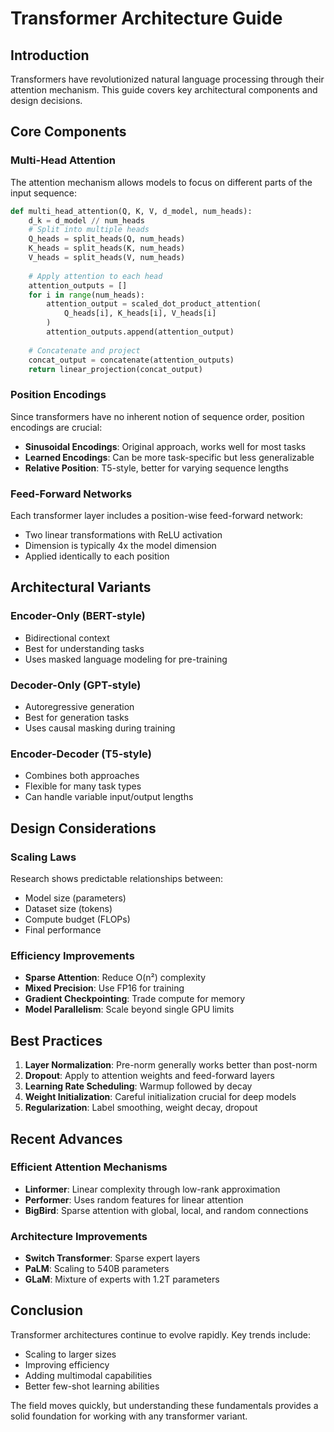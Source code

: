 # Transformer Architecture Guide

## Introduction
Transformers have revolutionized natural language processing through their attention mechanism. This guide covers key architectural components and design decisions.

## Core Components

### Multi-Head Attention
The attention mechanism allows models to focus on different parts of the input sequence:

```python
def multi_head_attention(Q, K, V, d_model, num_heads):
    d_k = d_model // num_heads
    # Split into multiple heads
    Q_heads = split_heads(Q, num_heads)
    K_heads = split_heads(K, num_heads) 
    V_heads = split_heads(V, num_heads)
    
    # Apply attention to each head
    attention_outputs = []
    for i in range(num_heads):
        attention_output = scaled_dot_product_attention(
            Q_heads[i], K_heads[i], V_heads[i]
        )
        attention_outputs.append(attention_output)
    
    # Concatenate and project
    concat_output = concatenate(attention_outputs)
    return linear_projection(concat_output)
```

### Position Encodings
Since transformers have no inherent notion of sequence order, position encodings are crucial:

- **Sinusoidal Encodings**: Original approach, works well for most tasks
- **Learned Encodings**: Can be more task-specific but less generalizable
- **Relative Position**: T5-style, better for varying sequence lengths

### Feed-Forward Networks
Each transformer layer includes a position-wise feed-forward network:
- Two linear transformations with ReLU activation
- Dimension is typically 4x the model dimension
- Applied identically to each position

## Architectural Variants

### Encoder-Only (BERT-style)
- Bidirectional context
- Best for understanding tasks
- Uses masked language modeling for pre-training

### Decoder-Only (GPT-style)  
- Autoregressive generation
- Best for generation tasks
- Uses causal masking during training

### Encoder-Decoder (T5-style)
- Combines both approaches
- Flexible for many task types
- Can handle variable input/output lengths

## Design Considerations

### Scaling Laws
Research shows predictable relationships between:
- Model size (parameters)
- Dataset size (tokens)
- Compute budget (FLOPs)
- Final performance

### Efficiency Improvements
- **Sparse Attention**: Reduce O(n²) complexity
- **Mixed Precision**: Use FP16 for training
- **Gradient Checkpointing**: Trade compute for memory
- **Model Parallelism**: Scale beyond single GPU limits

## Best Practices

1. **Layer Normalization**: Pre-norm generally works better than post-norm
2. **Dropout**: Apply to attention weights and feed-forward layers
3. **Learning Rate Scheduling**: Warmup followed by decay
4. **Weight Initialization**: Careful initialization crucial for deep models
5. **Regularization**: Label smoothing, weight decay, dropout

## Recent Advances

### Efficient Attention Mechanisms
- **Linformer**: Linear complexity through low-rank approximation
- **Performer**: Uses random features for linear attention
- **BigBird**: Sparse attention with global, local, and random connections

### Architecture Improvements
- **Switch Transformer**: Sparse expert layers
- **PaLM**: Scaling to 540B parameters
- **GLaM**: Mixture of experts with 1.2T parameters

## Conclusion
Transformer architectures continue to evolve rapidly. Key trends include:
- Scaling to larger sizes
- Improving efficiency
- Adding multimodal capabilities
- Better few-shot learning abilities

The field moves quickly, but understanding these fundamentals provides a solid foundation for working with any transformer variant.
